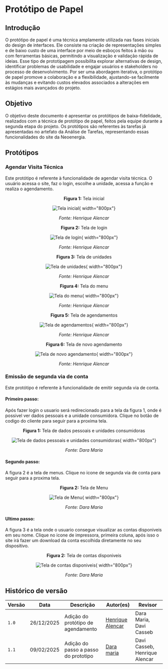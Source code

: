 # **Protótipo de Papel**

## **Introdução**

O protótipo de papel é uma técnica amplamente utilizada nas fases iniciais do design de interfaces. Ele consiste na criação de representações simples e de baixo custo de uma interface por meio de esboços feitos à mão ou com ferramentas básicas, permitindo a visualização e validação rápida de ideias. Esse tipo de prototipagem possibilita explorar alternativas de design, identificar problemas de usabilidade e engajar usuários e stakeholders no processo de desenvolvimento. Por ser uma abordagem iterativa, o protótipo de papel promove a colaboração e a flexibilidade, ajustando-se facilmente às mudanças e evitando custos elevados associados a alterações em estágios mais avançados do projeto.

## **Objetivo**

O objetivo deste documento é apresentar os protótipos de baixa-fidelidade, realizados com a técnica de protótipo de papel, feitos pela equipe durante a segunda etapa do projeto. Os protótipos são referentes às tarefas já apresentadas no artefato da Análise de Tarefas, representando essas funcionalidades do site da Neoenergia.

## **Protótipos**

### **Agendar Visita Técnica**

Este protótipo é referente à funcionalidade de agendar visita técnica. O usuário acessa o site, faz o login, escolhe a unidade, acessa a função e realiza o agendamento.

<center>

**Figura 1:** Tela inicial

![Tela inicial](../assets/prototipo-papel/agendamento01.jpeg){ width="800px"} 

_Fonte: Henrique Alencar_

**Figura 2:** Tela de login

![Tela de login](../assets/prototipo-papel/agendamento02.jpeg){ width="800px"}

_Fonte: Henrique Alencar_

**Figura 3:** Tela de unidades

![Tela de unidades](../assets/prototipo-papel/agendamento03.jpeg){ width="800px"}

_Fonte: Henrique Alencar_

**Figura 4:** Tela do menu

![Tela do menu](../assets/prototipo-papel/agendamento04.jpeg){ width="800px"}

_Fonte: Henrique Alencar_

**Figura 5:** Tela de agendamentos

![Tela de agendamentos](../assets/prototipo-papel/agendamento05.jpeg){ width="800px"}

_Fonte: Henrique Alencar_

**Figura 6:** Tela de novo agendamento

![Tela de novo agendamento](../assets/prototipo-papel/agendamento06.jpeg){ width="800px"}

_Fonte: Henrique Alencar_

</center>

### **Emissão de segunda via de conta**

Este protótipo é referente à funcionalidade de emitir segunda via de conta. 

#### Primeiro passo:
Após fazer login o usuario será  redirecionado para a tela da figura 1, onde é possivel ver dados pessoais e a unidade consumidora. Clique no botão de codigo do cliente para seguir para a proxima tela.

<center>

**Figura 1:** Tela de dados pessoais e unidades consumidoras

![Tela de dados pessoais e unidades consumidoras](../assets/prototipo-papel/segunda-via01.jpg){ width="800px"}

_Fonte: Dara Maria_
</center>

#### Segundo passo:
A figura 2 é a tela de menus. Clique no icone de segunda via de conta para seguir para a proxima tela.

<center>

**Figura 2:** Tela de Menu

![Tela de Menu](../assets/prototipo-papel/segunda-via02.jpg){ width="800px"}

_Fonte: Dara Maria_
</center>

#### Ultimo passo:
A figura 3 é a tela onde o usuario consegue visualizar as contas disponiveis em seu nome. Clique no icone de impressora, primeira coluna, após isso o site irá fazer um download da conta escolhida diretamente no seu dispositivo.

<center>

**Figura 2:** Tela de contas disponiveis

![Tela de contas disponiveis](../assets/prototipo-papel/segunda-via03.jpg){ width="800px"}

_Fonte: Dara Maria_
</center>



## **Histórico de versão**

| Versão | Data       | Descrição                                  | Autor(es)                                       | Revisor                 |
| ------ | ---------- | ------------------------------------------ | ----------------------------------------------- | ----------------------- |
| `1.0`  | 26/12/2025 | Adição do protótipo de agendamento         | [Henrique Alencar](https://github.com/henryqma) | Dara Maria, Davi Casseb |
| `1.1`  | 09/02/2025 | Adição do passo a passo do prototipo         | [Dara maria](https://github.com/daramariabs) | Davi Casseb, Henrique Alencar |